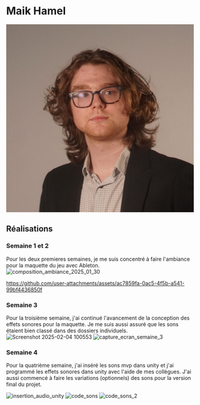 # Maik Hamel

<!--<img src="maik_00000.jpg" alt="maik" width="720"/>-->
![Maïk](maik_00000.jpg)

 ## Réalisations

 ### Semaine 1 et 2 
  Pour les deux premieres semaines, je me suis concentré à faire l'ambiance pour la maquette du jeu avec Ableton.
![composition_ambiance_2025_01_30](https://github.com/user-attachments/assets/85493059-600f-4da6-bf93-279a6bc95848)




https://github.com/user-attachments/assets/ac7859fa-0ac5-4f5b-a541-99bf4436850f




  

### Semaine 3
Pour la troisième semaine, j'ai continué l'avancement de la conception des effets sonores pour la maquette. Je me suis aussi assuré que les sons étaient bien classé dans des dossiers individuels. 
![Screenshot 2025-02-04 100553](https://github.com/user-attachments/assets/3eb858dc-c4e6-4ee6-9685-da3180e82572)
![capture_ecran_semaine_3](https://github.com/user-attachments/assets/f6f28acc-9d55-4bf3-9a2a-ff9e1413eaea)


### Semaine 4
Pour la quatrième semaine, j'ai inséré les sons mvp dans unity et j'ai programmé les effets sonores dans unity avec l'aide de mes collègues. J'ai aussi commencé à faire les variations (optionnels) des sons pour la version final du projet.

![insertion_audio_unity](https://github.com/user-attachments/assets/a2f7b39a-ef1c-42a1-bf49-581668f90080)
![code_sons](https://github.com/user-attachments/assets/fd05fd3a-c556-4032-aafa-29e3f11eee49)
![code_sons_2](https://github.com/user-attachments/assets/7e52f392-0219-46cd-b7db-caa3c39a6ceb)


